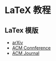 # LaTeX 教程

## LaTex 模版

- [arXiv](https://github.com/kourgeorge/arxiv-style)
- [ACM Connference](https://www.overleaf.com/latex/templates/acm-conference-proceedings-primary-article-template/wbvnghjbzwpc)
- [ACM Journal](https://www.overleaf.com/latex/templates/acm-journals-primary-article-template/cpkjqttwbshg)
